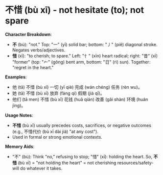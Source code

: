 # **不惜 (bù xī) - not hesitate (to); not spare**

**Character Breakdown**:  
- **不** (bù): "not." Top: "一" (yī) solid bar; bottom: "丿" (piě) diagonal stroke. Negates verbs/adjectives.  
- **惜** (xī): "to cherish; to spare." Left: "忄" (xīn) heart radical; right: "昔" (xī) "former" (top: "𠂉" (gǒng) bent arm, bottom: "日" (rì) sun). Together: "regret in the heart."

**Examples**:  
- 他 (tā) 不惜 (bù xī) 一切 (yī qiè) 完成 (wán chéng) 任务 (rèn wu)。  
- 她 (tā) 不惜 (bù xī) 放弃 (fàng qì) 假期 (jià qī)。  
- 他们 (tā men) 不惜 (bù xī) 花钱 (huā qián) 改善 (gǎi shàn) 环境 (huán jìng)。

**Usage Notes**:  
- **不惜** (bù xī) usually precedes costs, sacrifices, or negative outcomes (e.g., 不惜代价 (bù xī dài jià) "at any cost").  
- Used in formal or strong emotional contexts.

**Memory Aids**:  
- "不" (bù): Think "no," refusing to stop; "惜" (xī): holding the heart. So, **不惜** (bù xī) = "not holding the heart" = not cherishing resources/safety-will do whatever it takes.